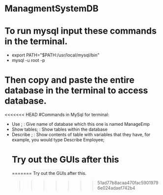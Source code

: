 # ManagmentSystemDB

# To run mysql input these commands in the terminal.
- export PATH="$PATH:/usr/local/mysql/bin"
- mysql -u root -p

# Then copy and paste the entire database in the terminal to access database.

<<<<<<< HEAD
#Commands in MySql for terminal:
- Use <database>; : Give name of database which this one is named ManageEmp
- Show tables; : Show tables within the database
- Describe <table>; : Show contents of table with variables that they have, for example, you would type Describe Employee;

# Try out the GUIs after this
=======
Try out the GUIs after this.
>>>>>>> 51ad77b8acaa470fac59019796e024adaef742b4
